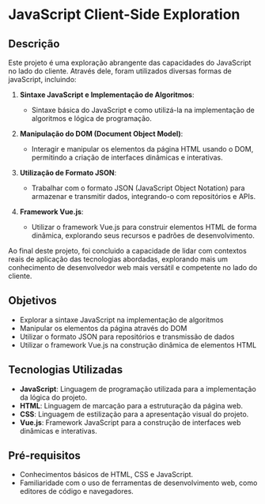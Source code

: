 # JavaScript Client-Side Exploration

## Descrição
Este projeto é uma exploração abrangente das capacidades do JavaScript no lado do cliente. Através dele, foram utilizados diversas formas de javaScript, incluindo:

1. **Sintaxe JavaScript e Implementação de Algoritmos**:
   - Sintaxe básica do JavaScript e como utilizá-la na implementação de algoritmos e lógica de programação.

2. **Manipulação do DOM (Document Object Model)**:
   - Interagir e manipular os elementos da página HTML usando o DOM, permitindo a criação de interfaces dinâmicas e interativas.

3. **Utilização de Formato JSON**:
   - Trabalhar com o formato JSON (JavaScript Object Notation) para armazenar e transmitir dados, integrando-o com repositórios e APIs.

4. **Framework Vue.js**:
   - Utilizar o framework Vue.js para construir elementos HTML de forma dinâmica, explorando seus recursos e padrões de desenvolvimento.

Ao final deste projeto, foi concluido a capacidade de lidar com contextos reais de aplicação das tecnologias abordadas, explorando mais um conhecimento de desenvolvedor web mais versátil e competente no lado do cliente.

## Objetivos
- Explorar a sintaxe JavaScript na implementação de algoritmos
- Manipular os elementos da página através do DOM
- Utilizar o formato JSON para repositórios e transmissão de dados
- Utilizar o framework Vue.js na construção dinâmica de elementos HTML

## Tecnologias Utilizadas
- **JavaScript**: Linguagem de programação utilizada para a implementação da lógica do projeto.
- **HTML**: Linguagem de marcação para a estruturação da página web.
- **CSS**: Linguagem de estilização para a apresentação visual do projeto.
- **Vue.js**: Framework JavaScript para a construção de interfaces web dinâmicas e interativas.

## Pré-requisitos
- Conhecimentos básicos de HTML, CSS e JavaScript.
- Familiaridade com o uso de ferramentas de desenvolvimento web, como editores de código e navegadores.
